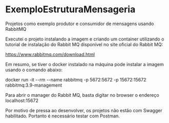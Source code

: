 # ExemploEstruturaMensageria
Projetos como exemplo produtor e consumidor de mensagens usando RabbitMQ

Executei o projeto instalando a imagem e criando um container utilizando o tutorial de instalação do Rabbit MQ disponível no site oficial do Rabbit MQ:

  https://www.rabbitmq.com/download.html

Em resumo, se tiver o docker instalado na máquina pode instalar a imagem usando o comando abaixo:

  docker run -it --rm --name rabbitmq -p 5672:5672 -p 15672:15672 rabbitmq:3.9-management
  
  
 Para abrir o manager do Rabbit MQ, basta digitar no browser o endereço localhost:15672
 
 Por motivo de pressa ao desenvolver, os projetos não estão com Swagger habilitado. Portanto é necessário testar com Postman.

